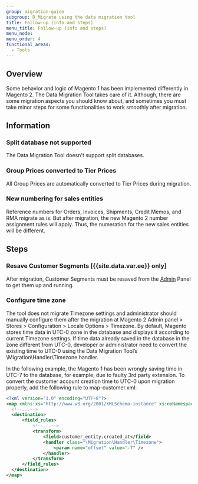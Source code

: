 ```yaml
---
group: migration-guide
subgroup: D_Migrate using the data migration tool
title: Follow-up (info and steps)
menu_title: Follow-up (info and steps)
menu_node:
menu_order: 4
functional_areas:
  - Tools
---
```


## Overview

Some behavior and logic of Magento 1 has been implemented differently in Magento 2. The Data Migration Tool takes care of it. Although, there are some migration aspects you should know about, and sometimes you must take minor steps for some functionalities to work smoothly after migration.

## Information

### Split database not supported

The Data Migration Tool doesn't support split databases.

### Group Prices converted to Tier Prices

All Group Prices are automatically converted to Tier Prices during migration.

### New numbering for sales entities

Reference numbers for Orders, Invoices, Shipments, Credit Memos, and RMA migrate as is. But after migration, the new Magento 2 number assignment rules will apply. Thus, the numeration for the new sales entities will be different.

## Steps

### Resave Customer Segments [{{site.data.var.ee}} only]

After migration, Customer Segments must be resaved from the [Admin](https://glossary.magento.com/admin) Panel to get them up and running.

### Configure time zone

The tool does not migrate Timezone settings and administrator should manually configure them after the migration at Magento 2 Admin panel > Stores > Configuration > Locale Options > Timezone.
By default, Magento stores time data in UTC-0 zone in the database and displays it according to current Timezone settings.
If time data already saved in the database in the zone different from UTC-0, developer or administrator need to convert the existing time to UTC-0 using the Data Migration Tool’s \Migration\Handler\Timezone handler.

In the following example, the Magento 1 has been wrongly saving time in UTC-7 to the database, for example, due to faulty 3rd party extension. To convert the customer account creation time to UTC-0 upon migration properly, add the following rule to map-customer.xml:

```xml
<?xml version="1.0" encoding="UTF-8"?>
<map xmlns:xs="http://www.w3.org/2001/XMLSchema-instance" xs:noNamespaceSchemaLocation="../map.xsd">
  <!--...-->
  <destination>
      <field_rules>
          <!--...-->
          <transform>
              <field>customer_entity.created_at</field>
              <handler class="\Migration\Handler\Timezone">
                  <param name="offset" value="-7" />
              </handler>
          </transform>
      </field_rules>
  </destination>
</map>
```
